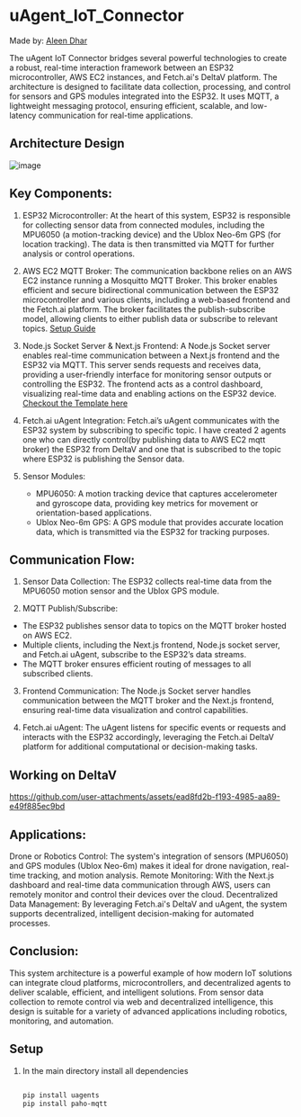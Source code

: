 # uAgent_IoT_Connector
Made by: [Aleen Dhar](https://www.linkedin.com/in/aleendhar/) 

The   uAgent IoT Connector bridges several powerful technologies to create a robust, real-time interaction framework between an ESP32 microcontroller, AWS EC2 instances, and Fetch.ai's DeltaV platform. The architecture is designed to facilitate data collection, processing, and control for sensors and GPS modules integrated into the ESP32. It uses MQTT, a lightweight messaging protocol, ensuring efficient, scalable, and low-latency communication for real-time applications.



## Architecture Design

![image](https://github.com/user-attachments/assets/b464731e-3f7e-4274-bcb5-03f260a5dab1)


## Key Components:
1. ESP32 Microcontroller: At the heart of this system, ESP32 is responsible for collecting sensor data from connected modules, including the MPU6050 (a motion-tracking device) and the Ublox Neo-6m GPS (for location tracking). The data is then transmitted via MQTT for further analysis or control operations.

2. AWS EC2 MQTT Broker: The communication backbone relies on an AWS EC2 instance running a Mosquitto MQTT Broker. This broker enables efficient and secure bidirectional communication between the ESP32 microcontroller and various clients, including a web-based frontend and the Fetch.ai platform. The broker facilitates the publish-subscribe model, allowing clients to either publish data or subscribe to relevant topics. [Setup Guide](https://aws.amazon.com/blogs/iot/how-to-bridge-mosquitto-mqtt-broker-to-aws-iot/)

3. Node.js Socket Server & Next.js Frontend: A Node.js Socket server enables real-time communication between a Next.js frontend and the ESP32 via MQTT. This server sends requests and receives data, providing a user-friendly interface for monitoring sensor outputs or controlling the ESP32. The frontend acts as a control dashboard, visualizing real-time data and enabling actions on the ESP32 device. [Checkout the Template here](https://github.com/AleenDhar/Ground_station)

4. Fetch.ai uAgent Integration: Fetch.ai’s uAgent communicates with the ESP32 system by subscribing to specific topic. I have created 2 agents one who can directly control(by publishing data to AWS EC2 mqtt broker) the ESP32 from DeltaV and one that is subscribed to the topic where ESP32 is publishing the Sensor data.

5. Sensor Modules:
   - MPU6050: A motion tracking device that captures accelerometer and gyroscope data, providing key metrics for movement or orientation-based applications.
   -  Ublox Neo-6m GPS: A GPS module that provides accurate location data, which is transmitted via the ESP32 for tracking purposes.

## Communication Flow:
1. Sensor Data Collection: The ESP32 collects real-time data from the MPU6050 motion sensor and the Ublox GPS module.

2. MQTT Publish/Subscribe:
  - The ESP32 publishes sensor data to topics on the MQTT broker hosted on AWS EC2.
  - Multiple clients, including the Next.js frontend, Node.js socket server, and Fetch.ai uAgent, subscribe to the ESP32’s data streams.
  - The MQTT broker ensures efficient routing of messages to all subscribed clients.

3. Frontend Communication: The Node.js Socket server handles communication between the MQTT broker and the Next.js frontend, ensuring real-time data visualization and control capabilities.

4. Fetch.ai uAgent: The uAgent listens for specific events or requests and interacts with the ESP32 accordingly, leveraging the Fetch.ai DeltaV platform for additional computational or decision-making tasks.


## Working on DeltaV





https://github.com/user-attachments/assets/ead8fd2b-f193-4985-aa89-e49f885ec9bd


## Applications:
Drone or Robotics Control: The system's integration of sensors (MPU6050) and GPS modules (Ublox Neo-6m) makes it ideal for drone navigation, real-time tracking, and motion analysis.
Remote Monitoring: With the Next.js dashboard and real-time data communication through AWS, users can remotely monitor and control their devices over the cloud.
Decentralized Data Management: By leveraging Fetch.ai's DeltaV and uAgent, the system supports decentralized, intelligent decision-making for automated processes.
## Conclusion:
This system architecture is a powerful example of how modern IoT solutions can integrate cloud platforms, microcontrollers, and decentralized agents to deliver scalable, efficient, and intelligent solutions. From sensor data collection to remote control via web and decentralized intelligence, this design is suitable for a variety of advanced applications including robotics, monitoring, and automation.


## Setup
1. In the main directory install all dependencies

    ```bash
    
    pip install uagents
    pip install paho-mqtt
    ```



